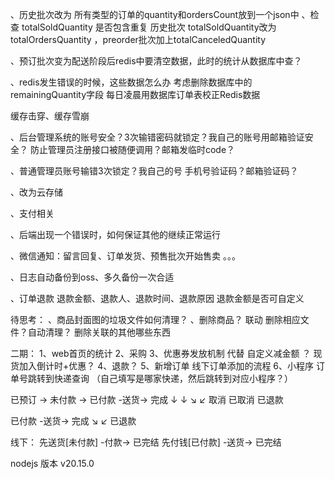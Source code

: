 
、历史批次改为 所有类型的订单的quantity和ordersCount放到一个json中
、检查 totalSoldQuantity 是否包含重复          历史批次 totalSoldQuantity改为totalOrdersQuantity  ，preorder批次加上totalCanceledQuantity



、预订批次变为配送阶段后redis中要清空数据，此时的统计从数据库中查？  

、redis发生错误的时候，这些数据怎么办
        考虑删除数据库中的remainingQuantity字段
        每日凌晨用数据库订单表校正Redis数据


缓存击穿、缓存雪崩




、后台管理系统的账号安全？3次输错密码就锁定？我自己的账号用邮箱验证安全？   防止管理员注册接口被随便调用？邮箱发临时code？

、普通管理员账号输错3次锁定？我自己的号 手机号验证码？邮箱验证码？

、改为云存储

、支付相关

、后端出现一个错误时，如何保证其他的继续正常运行

、微信通知：留言回复、订单发货、预售批次开始售卖 。。。

、日志自动备份到oss、多久备份一次合适

、订单退款  退款金额、退款人、退款时间、退款原因    退款金额是否可自定义



待思考：
、商品封面图的垃圾文件如何清理？
、删除商品？ 联动 删除相应文件？自动清理？ 删除关联的其他哪些东西



二期：
1、web首页的统计
2、采购
3、优惠券发放机制 代替 自定义减金额 ？ 现货加入倒计时+优惠？
4、退款？
5、新增订单 线下订单添加的流程
6、小程序 订单号跳转到快递查询   （自己填写是哪家快递，然后跳转到对应小程序？）



已预订 -> 未付款 -> 已付款 -送货-> 完成
  ↓        ↓           ↘        ↙
 取消    已取消           已退款


已付款 -送货-> 完成
      ↘       ↙
        已退款

线下：
先送货[未付款] -付款-> 已完结
先付钱[已付款] -送货-> 已完结



nodejs 版本 v20.15.0


